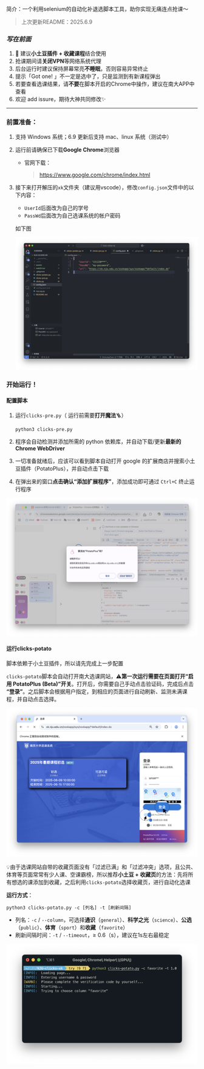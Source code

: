 简介：一个利用selenium的自动化补退选脚本工具，助你实现无痛连点抢课～

> 上次更新README：2025.6.9

### *写在前面*

1. 🌟 建议**小土豆插件 + 收藏课程**结合使用
2. 抢课期间请**关闭VPN**等网络系统代理
3. 后台运行时建议保持屏幕常亮**不睡眠**，否则容易异常终止
4. 提示「Got one! 」不一定是选中了，只是监测到有新课程弹出
5. 若要查看选课结果，请**不要**在脚本开启的Chrome中操作，建议在南大APP中查看
6. 欢迎 add issure，期待大神共同修改✨

---

### 前置准备：

1. 支持 Windows 系统；6.9 更新后支持 mac、linux 系统（测试中）

2. 运行前请确保已下载**Google Chrome**浏览器

   * 官网下载：

     > https://www.google.com/chrome/index.html

3. 接下来打开解压的`xk`文件夹（建议用vscode），修改`config.json`文件中的以下内容：

   * `UserId`后面改为自己的学号
   * `PassWd`后面改为自己选课系统的帐户密码

   如下图

   ![./assets/配置.png](https://github.com/DonLangTswn/NJU-clicks-xk/blob/main/assets/%E9%85%8D%E7%BD%AE.png)



### 开始运行！

#### 配置脚本

1. 运行`clicks-pre.py`（ 运行前需要**打开魔法**🪜）

   ```bash
   python3 clicks-pre.py
   ```

2. 程序会自动检测并添加所需的 python 依赖库，并自动下载/更新**最新的 Chrome WebDriver**

3. 一切准备就绪后，应该可以看到脚本自动打开 google 的扩展商店并搜索小土豆插件（PotatoPlus），并自动点击下载

4. 在弹出来的窗口**点击确认“添加扩展程序”**，添加成功即可通过 `Ctrl+C` 终止运行程序

![./assets/小土豆.png](https://github.com/DonLangTswn/NJU-clicks-xk/blob/main/assets/%E5%B0%8F%E5%9C%9F%E8%B1%86.png)

#### 运行clicks-potato

脚本依赖于小土豆插件，所以请先完成上一步配置

`clicks-potato`脚本会自动打开南大选课网站，⚠️**第一次运行需要在页面打开“启用 PotatoPlus (Beta)”开关**。打开后，你需要自己手动点击验证码，完成后点击 **“登录”**。之后脚本会根据用户指定，到相应的页面进行自动刷新、监测未满课程，并自动点击选择。

![./assets/登录.png](https://github.com/DonLangTswn/NJU-clicks-xk/blob/main/assets/%E7%99%BB%E5%BD%95.png)

💡由于选课网站自带的收藏页面没有「过滤已满」和「过滤冲突」选项，且公共、体育等页面常常有少人课、空课霸榜，所以推荐**小土豆 + 收藏页**的方法：先将所有想选的课添加到收藏，之后利用`clicks-potato`选择收藏页，进行自动化选课

**运行方式**：

```shell
python3 clicks-potato.py -c [列名] -t [刷新间隔]
```

* 列名：`-c` / `--column`，可选择**通识**（`general`）、**科学之光**（`science`）、**公选**（`public`）、**体育**（`sport`）和**收藏**（`favorite`）
* 刷新间隔时间：`-t` / `--timeout`，≥ 0.6（s），建议在1s左右最稳定

![./assets/运行.png](https://github.com/DonLangTswn/NJU-clicks-xk/blob/main/assets/%E8%BF%90%E8%A1%8C.png)


